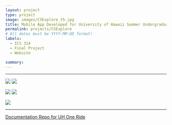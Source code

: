 ```yaml
---
layout: project
type: project
image: images/CSExplore_th.jpg
title: Mobile App Developed for University of Hawaii Summer Undergraduate Research Experience
permalink: projects/CSExplore
# All dates must be YYYY-MM-DD format!
labels:
  - ICS 314
  - Final Project
  - Website 

summary: 
---
```


<hr>

<img class="ui image" src="{{ site.baseurl }}/images/CSExplore_explore.gif"> <img class="ui image" src="{{ site.baseurl }}/images/CSExplore_club.gif">

<img class="ui image" src="{{ site.baseurl }}/images/CSExplore_community.gif"> <img class="ui image" src="{{ site.baseurl }}/images/CSExplore_reward.gif"> 

<img class="ui image" src="{{ site.baseurl }}/images/CSExplore_aboutme.gif"> 

<hr>

[Documentation Repo for UH One Ride](https://uh-oneride.github.io/)


